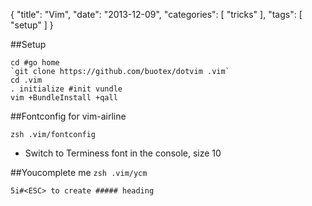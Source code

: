 {
  "title": "Vim",
  "date": "2013-12-09",
  "categories": [
    "tricks"
  ],
  "tags": [
    "setup"
  ]
}

##Setup

~~~ shell
cd #go home
`git clone https://github.com/buotex/dotvim .vim`
cd .vim
. initialize #init vundle
vim +BundleInstall +qall
~~~

##Fontconfig for vim-airline 

``zsh .vim/fontconfig``
- Switch to Terminess font in the console, size 10


##Youcomplete me
``zsh .vim/ycm``


~~~vim
5i#<ESC> to create ##### heading
~~~

